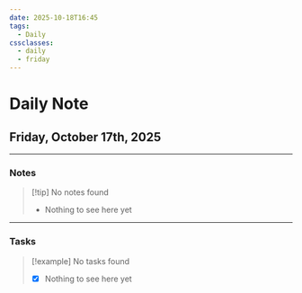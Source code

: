 ```yaml
---
date: 2025-10-18T16:45
tags:
  - Daily
cssclasses:
  - daily
  - friday
---
```


# Daily Note
## Friday, October 17th, 2025

***

### Notes

> [!tip] No notes found
> - Nothing to see here yet

***

### Tasks

> [!example] No tasks found
> - [x] Nothing to see here yet